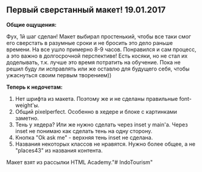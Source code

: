 <h2>Первый сверстанный макет! 19.01.2017</h2>

<b>Общие ощущения:</b>
<p>
Фух, 1й шаг сделан! Макет выбирал простенький, чтобы все таки смог его сверстать в разумные сроки и не бросить это дело раньше времени. На все ушло примерно 8-9 часов. Понравился и сам процесс, а это важно в долгосрочной перспективе! Есть косяки, но не стал их доделывать, т.к. лучше это время потратить на обучение. Пока не решил буду ли исправлять или же оставлю для будущего себя, чтобы ужаснуться своим первым творением)) </p>


<b>Теперь к недочетам:</b>


<ol>
<li>Нет шрифта из макета. Поэтому же и не сделаны правильные font-weight'ы.</li>
<li>Общий pixelperfect. Особенно в хедере и блоке с картинками заметно.</li>
<li>Тень у хедера? Или же нужно сделать через inset у main'a. Через inset не понимаю как сделать тень на одну сторону.</li>
<li>Кнопка "Ok ask me" - верхняя тень inset не сделана.</li>
<li>Названия некоторых классов не нравятся. Нужно более общее, а не "places43" из названия контента.</li>
</ol>

Макет взят из рассылки HTML Academy."# IndoTourism" 
